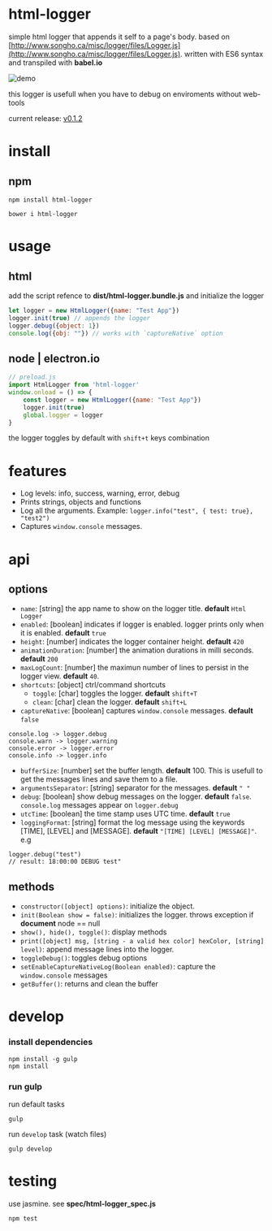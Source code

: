 
html-logger
===========
simple html logger that appends it self to a page's body. based on [http://www.songho.ca/misc/logger/files/Logger.js](http://www.songho.ca/misc/logger/files/Logger.js).
written with ES6 syntax and transpiled with **babel.io**

![demo](https://github.com/b1tdust/html-logger/blob/master/demo/demo.gif?raw=true)

this logger is usefull when you have to debug on enviroments without web-tools

current release: [v0.1.2](https://github.com/b1tdust/html-logger/releases/tag/v0.1.2)

install
=======
## npm
```
npm install html-logger
```

```
bower i html-logger
```

usage
=====
## html
add the script refence to **dist/html-logger.bundle.js** and initialize the logger
```js
let logger = new HtmlLogger({name: "Test App"})
logger.init(true) // appends the logger
logger.debug({object: 1})
console.log({obj: ""}) // works with `captureNative` option
```

## node | electron.io
```js
// preload.js
import HtmlLogger from 'html-logger'
window.onload = () => {
    const logger = new HtmlLogger({name: "Test App"})
    logger.init(true)
    global.logger = logger
}
```

the logger toggles by default with `shift+t` keys combination

features
========
* Log levels: info, success, warning, error, debug
* Prints strings, objects and functions
* Log all the arguments. Example: `logger.info("test", { test: true}, "test2")`
* Captures `window.console` messages.

api
===
## options
* `name`: [string] the app name to show on the logger title. **default** `Html Logger`
* `enabled`: [boolean] indicates if logger is enabled. logger prints only when it is enabled. **default** `true`
* `height`: [number] indicates the logger container height. **default** `420`
* `animationDuration`: [number] the animation durations in milli seconds. **default** `200`
* `maxLogCount`: [number] the maximun number of lines to persist in the logger view. **default** `40`.
* `shortcuts`: [object] ctrl/command shortcuts
    * `toggle`: [char] toggles the logger. **default** `shift+T`
    * `clean`: [char] clean the logger. **default** `shift+L`
* `captureNative`: [boolean] captures `window.console` messages. **default** `false`
```
console.log -> logger.debug
console.warn -> logger.warning
console.error -> logger.error
console.info -> logger.info
```
* `bufferSize`: [number] set the buffer length. **default** 100. This is usefull to get the messages lines and save them to a file.
* `argumentsSeparator`: [string] separator for the messages. **default** `" "`
* `debug`: [boolean] show debug messages on the logger. **default** `false`. `console.log` messages appear on `logger.debug`
* `utcTime`: [boolean] the time stamp uses UTC time. **default** `true`
* `loggingFormat`: [string] format the log message using the keywords [TIME], [LEVEL] and [MESSAGE]. **default** `"[TIME] [LEVEL] [MESSAGE]"`. e.g
```
logger.debug("test")
// result: 18:00:00 DEBUG test"
```

## methods
* `constructor([object] options)`: initialize the object.
* `init(Boolean show = false)`: initializes the logger. throws exception if **document** node == null
* `show(), hide(), toggle()`: display methods
* `print([object] msg, [string - a valid hex color] hexColor, [string] level)`: append message lines into the logger.
* `toggleDebug()`: toggles debug options
* `setEnableCaptureNativeLog(Boolean enabled)`: capture the `window.console` messages
* `getBuffer()`: returns and clean the buffer

develop
=======
### install dependencies
```
npm install -g gulp
npm install
``` 
### run gulp
run default tasks
```
gulp
```
run `develop` task (watch files)
```
gulp develop
```

testing
======

use jasmine. see **spec/html-logger_spec.js**
```
npm test
```
